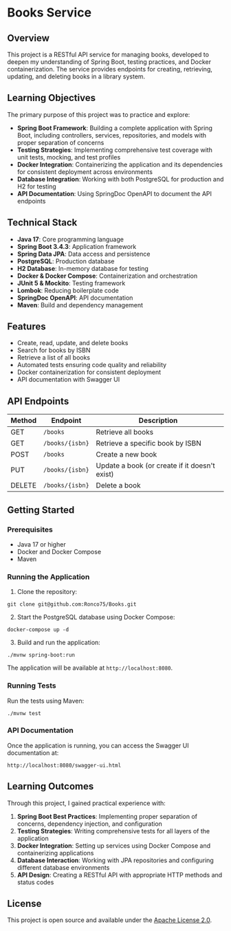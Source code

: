 # Books Service

## Overview

This project is a RESTful API service for managing books, developed to deepen my understanding of Spring Boot, testing practices, and Docker containerization. The service provides endpoints for creating, retrieving, updating, and deleting books in a library system.

## Learning Objectives

The primary purpose of this project was to practice and explore:

- **Spring Boot Framework**: Building a complete application with Spring Boot, including controllers, services, repositories, and models with proper separation of concerns
- **Testing Strategies**: Implementing comprehensive test coverage with unit tests, mocking, and test profiles
- **Docker Integration**: Containerizing the application and its dependencies for consistent deployment across environments
- **Database Integration**: Working with both PostgreSQL for production and H2 for testing
- **API Documentation**: Using SpringDoc OpenAPI to document the API endpoints

## Technical Stack

- **Java 17**: Core programming language
- **Spring Boot 3.4.3**: Application framework
- **Spring Data JPA**: Data access and persistence
- **PostgreSQL**: Production database
- **H2 Database**: In-memory database for testing
- **Docker & Docker Compose**: Containerization and orchestration
- **JUnit 5 & Mockito**: Testing framework
- **Lombok**: Reducing boilerplate code
- **SpringDoc OpenAPI**: API documentation
- **Maven**: Build and dependency management

## Features

- Create, read, update, and delete books
- Search for books by ISBN
- Retrieve a list of all books
- Automated tests ensuring code quality and reliability
- Docker containerization for consistent deployment
- API documentation with Swagger UI

## API Endpoints

| Method | Endpoint | Description |
|--------|----------|-------------|
| GET | `/books` | Retrieve all books |
| GET | `/books/{isbn}` | Retrieve a specific book by ISBN |
| POST | `/books` | Create a new book |
| PUT | `/books/{isbn}` | Update a book (or create if it doesn't exist) |
| DELETE | `/books/{isbn}` | Delete a book |

## Getting Started

### Prerequisites

- Java 17 or higher
- Docker and Docker Compose
- Maven

### Running the Application

1. Clone the repository:
```
git clone git@github.com:Ronco75/Books.git
```

2. Start the PostgreSQL database using Docker Compose:
```
docker-compose up -d
```

3. Build and run the application:
```
./mvnw spring-boot:run
```

The application will be available at `http://localhost:8080`.

### Running Tests

Run the tests using Maven:
```
./mvnw test
```

### API Documentation

Once the application is running, you can access the Swagger UI documentation at:
```
http://localhost:8080/swagger-ui.html
```

## Learning Outcomes

Through this project, I gained practical experience with:

1. **Spring Boot Best Practices**: Implementing proper separation of concerns, dependency injection, and configuration
2. **Testing Strategies**: Writing comprehensive tests for all layers of the application
3. **Docker Integration**: Setting up services using Docker Compose and containerizing applications
4. **Database Interaction**: Working with JPA repositories and configuring different database environments
5. **API Design**: Creating a RESTful API with appropriate HTTP methods and status codes


## License

This project is open source and available under the [Apache License 2.0](http://www.apache.org/licenses/LICENSE-2.0).
